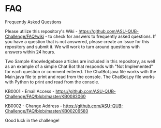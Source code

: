 # FAQ
Frequently Asked Questions

Please utilize this repository's Wiki - https://github.com/ASU-QUB-Challenge/FAQ/wiki - to check for answers to frequently asked questions.  If you have a question that is not answered, please create an Issue for this repository and submit it. We will work to turn around questions with answers within 24 hours.

Two Sample Knowledgebase articles are included in this repository, as well as an example of a simple Chat Bot that responds with "Not Implemented" for each question or comment entered.  The ChatBot.java file works with the Main.java file to print and read from the console.  The ChatBot.py file works with Python to print and read from the console.

KB0001 - Email Access - https://github.com/ASU-QUB-Challenge/FAQ/blob/master/KB0083060

KB0002 - Change Address - https://github.com/ASU-QUB-Challenge/FAQ/blob/master/KB00206580

Good luck in the challenge! 
